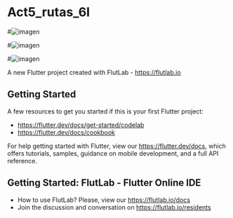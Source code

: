 # Act5_rutas_6I

#![imagen](https://github.com/user-attachments/assets/f589b794-7302-4426-9585-adcf73ed1b17)

#![imagen](https://github.com/user-attachments/assets/1614eb54-25e4-48ac-ae88-1809374a94fb)

#![imagen](https://github.com/user-attachments/assets/9d6737b8-59c9-483a-b36e-93a5664ffe95)


A new Flutter project created with FlutLab - https://flutlab.io

## Getting Started

A few resources to get you started if this is your first Flutter project:

- https://flutter.dev/docs/get-started/codelab
- https://flutter.dev/docs/cookbook

For help getting started with Flutter, view our
https://flutter.dev/docs, which offers tutorials,
samples, guidance on mobile development, and a full API reference.

## Getting Started: FlutLab - Flutter Online IDE

- How to use FlutLab? Please, view our https://flutlab.io/docs
- Join the discussion and conversation on https://flutlab.io/residents
